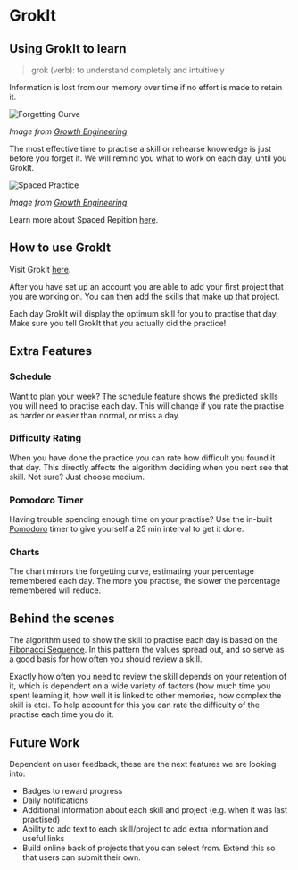 # GrokIt

## Using GrokIt to learn

> grok (verb): to understand completely and intuitively

Information is lost from our memory over time if no effort is made to retain it.

![Forgetting Curve](https://vectr.com/smbryar/a3qRCjhluB.svg?width=320&height=220&select=a3qRCjhluBpage0)

*Image from [Growth Engineering](https://www.growthengineering.co.uk/wp-content/uploads/2016/11/the-forgetting-curve.png)*

The most effective time to practise a skill or rehearse knowledge is just before you forget it. 
We will remind you what to work on each day, until you GrokIt.

![Spaced Practice](https://vectr.com/smbryar/a1rKHNM3C.svg?width=320&height=220&select=a1rKHNM3Cpage0)

*Image from [Growth Engineering](https://www.growthengineering.co.uk/wp-content/uploads/2016/09/combating-the-forgetting-curve.png)*

Learn more about Spaced Repition [here](https://www.gwern.net/Spaced-repetition).


## How to use GrokIt

Visit GrokIt [here](https://grokitteam.github.io/grokit-frontend/).

After you have set up an account you are able to add your first project that you are working on.
You can then add the skills that make up that project.

Each day GrokIt will display the optimum skill for you to practise that day.
Make sure you tell GrokIt that you actually did the practice!


## Extra Features

### Schedule

Want to plan your week? 
The schedule feature shows the predicted skills you will need to practise each day.
This will change if you rate the practise as harder or easier than normal, or miss a day.

### Difficulty Rating

When you have done the practice you can rate how difficult you found it that day.
This directly affects the algorithm deciding when you next see that skill.
Not sure?
Just choose medium.

### Pomodoro Timer

Having trouble spending enough time on your practise?
Use the in-built [Pomodoro](https://en.wikipedia.org/wiki/Pomodoro_Technique) timer to give yourself a 25 min interval to get it done.

### Charts

The chart mirrors the forgetting curve, estimating your percentage remembered each day.
The more you practise, the slower the percentage remembered will reduce.

## Behind the scenes

The algorithm used to show the skill to practise each day is based on the [Fibonacci Sequence](https://en.wikipedia.org/wiki/Fibonacci_number).
In this pattern the values spread out, and so serve as a good basis for how often you should review a skill.

Exactly how often you need to review the skill depends on your retention of it, which is dependent on a wide variety of factors (how much time you spent learning it, how well it is linked to other memories, how complex the skill is etc). 
To help account for this you can rate the difficulty of the practise each time you do it.

## Future Work

Dependent on user feedback, these are the next features we are looking into:
- Badges to reward progress
- Daily notifications
- Additional information about each skill and project (e.g. when it was last practised)
- Ability to add text to each skill/project to add extra information and useful links
- Build online back of projects that you can select from. Extend this so that users can submit their own.
